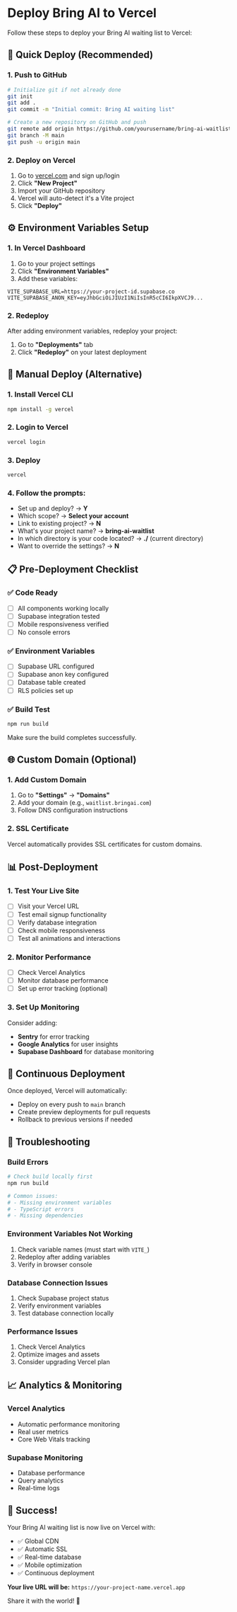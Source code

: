# Deploy Bring AI to Vercel

Follow these steps to deploy your Bring AI waiting list to Vercel:

## 🚀 Quick Deploy (Recommended)

### 1. Push to GitHub
```bash
# Initialize git if not already done
git init
git add .
git commit -m "Initial commit: Bring AI waiting list"

# Create a new repository on GitHub and push
git remote add origin https://github.com/yourusername/bring-ai-waitlist.git
git branch -M main
git push -u origin main
```

### 2. Deploy on Vercel
1. Go to [vercel.com](https://vercel.com) and sign up/login
2. Click **"New Project"**
3. Import your GitHub repository
4. Vercel will auto-detect it's a Vite project
5. Click **"Deploy"**

## ⚙️ Environment Variables Setup

### 1. In Vercel Dashboard
1. Go to your project settings
2. Click **"Environment Variables"**
3. Add these variables:

```
VITE_SUPABASE_URL=https://your-project-id.supabase.co
VITE_SUPABASE_ANON_KEY=eyJhbGciOiJIUzI1NiIsInR5cCI6IkpXVCJ9...
```

### 2. Redeploy
After adding environment variables, redeploy your project:
1. Go to **"Deployments"** tab
2. Click **"Redeploy"** on your latest deployment

## 🔧 Manual Deploy (Alternative)

### 1. Install Vercel CLI
```bash
npm install -g vercel
```

### 2. Login to Vercel
```bash
vercel login
```

### 3. Deploy
```bash
vercel
```

### 4. Follow the prompts:
- Set up and deploy? → **Y**
- Which scope? → **Select your account**
- Link to existing project? → **N**
- What's your project name? → **bring-ai-waitlist**
- In which directory is your code located? → **./** (current directory)
- Want to override the settings? → **N**

## 📋 Pre-Deployment Checklist

### ✅ Code Ready
- [ ] All components working locally
- [ ] Supabase integration tested
- [ ] Mobile responsiveness verified
- [ ] No console errors

### ✅ Environment Variables
- [ ] Supabase URL configured
- [ ] Supabase anon key configured
- [ ] Database table created
- [ ] RLS policies set up

### ✅ Build Test
```bash
npm run build
```
Make sure the build completes successfully.

## 🌐 Custom Domain (Optional)

### 1. Add Custom Domain
1. Go to **"Settings"** → **"Domains"**
2. Add your domain (e.g., `waitlist.bringai.com`)
3. Follow DNS configuration instructions

### 2. SSL Certificate
Vercel automatically provides SSL certificates for custom domains.

## 📊 Post-Deployment

### 1. Test Your Live Site
- [ ] Visit your Vercel URL
- [ ] Test email signup functionality
- [ ] Verify database integration
- [ ] Check mobile responsiveness
- [ ] Test all animations and interactions

### 2. Monitor Performance
- [ ] Check Vercel Analytics
- [ ] Monitor database performance
- [ ] Set up error tracking (optional)

### 3. Set Up Monitoring
Consider adding:
- **Sentry** for error tracking
- **Google Analytics** for user insights
- **Supabase Dashboard** for database monitoring

## 🔄 Continuous Deployment

Once deployed, Vercel will automatically:
- Deploy on every push to `main` branch
- Create preview deployments for pull requests
- Rollback to previous versions if needed

## 🚨 Troubleshooting

### Build Errors
```bash
# Check build locally first
npm run build

# Common issues:
# - Missing environment variables
# - TypeScript errors
# - Missing dependencies
```

### Environment Variables Not Working
1. Check variable names (must start with `VITE_`)
2. Redeploy after adding variables
3. Verify in browser console

### Database Connection Issues
1. Check Supabase project status
2. Verify environment variables
3. Test database connection locally

### Performance Issues
1. Check Vercel Analytics
2. Optimize images and assets
3. Consider upgrading Vercel plan

## 📈 Analytics & Monitoring

### Vercel Analytics
- Automatic performance monitoring
- Real user metrics
- Core Web Vitals tracking

### Supabase Monitoring
- Database performance
- Query analytics
- Real-time logs

## 🎉 Success!

Your Bring AI waiting list is now live on Vercel with:
- ✅ Global CDN
- ✅ Automatic SSL
- ✅ Real-time database
- ✅ Mobile optimization
- ✅ Continuous deployment

**Your live URL will be:** `https://your-project-name.vercel.app`

Share it with the world! 🌟 